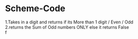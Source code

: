 # Scheme-Code

1.Takes in a digit and returns if its More than 1 digit / Even / Odd <br />
2.returns the Sum of Odd numbers ONLY else it returns False <br > f
